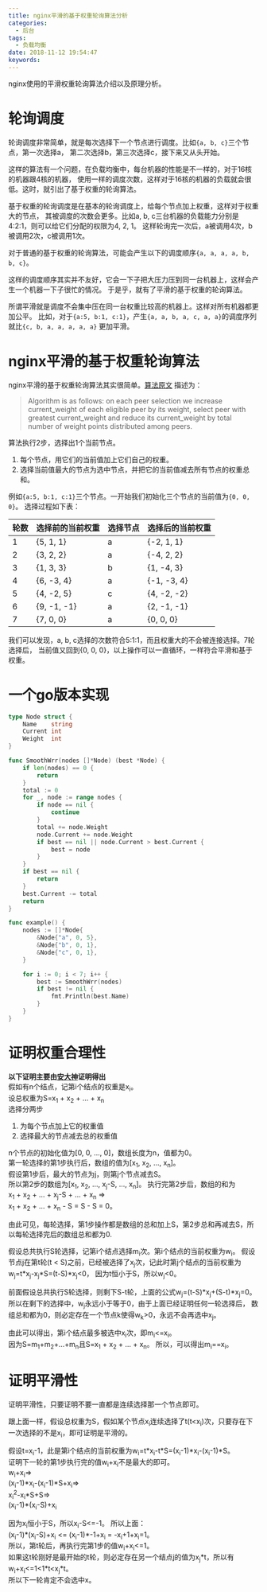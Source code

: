 ```yaml
---
title: nginx平滑的基于权重轮询算法分析
categories:
  - 后台
tags:
  - 负载均衡
date: 2018-11-12 19:54:47
keywords:
---
```


nginx使用的平滑权重轮询算法介绍以及原理分析。
<!-- more -->
# 轮询调度
轮询调度非常简单，就是每次选择下一个节点进行调度。比如`{a, b, c}`三个节点，第一次选择a，
第二次选择b，第三次选择c，接下来又从头开始。

这样的算法有一个问题，在负载均衡中，每台机器的性能是不一样的，对于16核的机器跟4核的机器，
使用一样的调度次数，这样对于16核的机器的负载就会很低。这时，就引出了基于权重的轮询算法。

基于权重的轮询调度是在基本的轮询调度上，给每个节点加上权重，这样对于权重大的节点，
其被调度的次数会更多。比如a, b, c三台机器的负载能力分别是4:2:1，则可以给它们分配的权限为4, 2, 1。
这样轮询完一次后，a被调用4次，b被调用2次，c被调用1次。

对于普通的基于权重的轮询算法，可能会产生以下的调度顺序`{a, a, a, a, b, b, c}`。  

这样的调度顺序其实并不友好，它会一下子把大压力压到同一台机器上，这样会产生一个机器一下子很忙的情况。
于是乎，就有了平滑的基于权重的轮询算法。

所谓平滑就是调度不会集中压在同一台权重比较高的机器上。这样对所有机器都更加公平。
比如，对于`{a:5, b:1, c:1}`，产生`{a, a, b, a, c, a, a}`的调度序列就比`{c, b, a, a, a, a, a}`
更加平滑。

# nginx平滑的基于权重轮询算法
nginx平滑的基于权重轮询算法其实很简单。[算法原文](https://github.com/phusion/nginx/commit/27e94984486058d73157038f7950a0a36ecc6e35)
描述为：
> Algorithm is as follows: on each peer selection we increase current_weight
> of each eligible peer by its weight, select peer with greatest current_weight
> and reduce its current_weight by total number of weight points distributed
> among peers.

算法执行2步，选择出1个当前节点。  
1. 每个节点，用它们的当前值加上它们自己的权重。
2. 选择当前值最大的节点为选中节点，并把它的当前值减去所有节点的权重总和。

例如`{a:5, b:1, c:1}`三个节点。一开始我们初始化三个节点的当前值为`{0, 0, 0}`。
选择过程如下表：  

| 轮数 | 选择前的当前权重 | 选择节点 | 选择后的当前权重 |
|------|------------------|----------|------------------|
| 1    | {5, 1, 1}        | a        | {-2, 1, 1}       |
| 2    | {3, 2, 2}        | a        | {-4, 2, 2}       |
| 3    | {1, 3, 3}        | b        | {1, -4, 3}       |
| 4    | {6, -3, 4}       | a        | {-1, -3, 4}      |
| 5    | {4, -2, 5}       | c        | {4, -2, -2}      |
| 6    | {9, -1, -1}      | a        | {2, -1, -1}      |
| 7    | {7, 0, 0}        | a        | {0, 0, 0}        |

我们可以发现，a, b, c选择的次数符合5:1:1，而且权重大的不会被连接选择。7轮选择后，
当前值又回到{0, 0, 0}，以上操作可以一直循环，一样符合平滑和基于权重。

# 一个go版本实现
```go
type Node struct {
    Name    string
    Current int
    Weight  int
}

func SmoothWrr(nodes []*Node) (best *Node) {
    if len(nodes) == 0 {
        return
    }
    total := 0
    for _, node := range nodes {
        if node == nil {
            continue
        }
        total += node.Weight
        node.Current += node.Weight
        if best == nil || node.Current > best.Current {
            best = node
        }
    }
    if best == nil {
        return
    }
    best.Current -= total
    return
}

func example() {
    nodes := []*Node{
        &Node{"a", 0, 5},
        &Node{"b", 0, 1},
        &Node{"c", 0, 1},
    }

    for i := 0; i < 7; i++ {
        best := SmoothWrr(nodes)
        if best != nil {
            fmt.Println(best.Name)
        }
    }
}
```

# 证明权重合理性
**以下证明主要由[安大神](https://github.com/bigbuger)证明得出**  
假如有n个结点，记第i个结点的权重是x<sub>i</sub>。  
设总权重为S=x<sub>1</sub> + x<sub>2</sub> + ... + x<sub>n</sub>  
选择分两步
1. 为每个节点加上它的权重值  
2. 选择最大的节点减去总的权重值  

n个节点的初始化值为[0, 0, ..., 0]，数组长度为n，值都为0。  
第一轮选择的第1步执行后，数组的值为[x<sub>1</sub>, x<sub>2</sub>, ..., x<sub>n</sub>]。  
假设第1步后，最大的节点为j，则第j个节点减去S。  
所以第2步的数组为[x<sub>1</sub>, x<sub>2</sub>, ..., x<sub>j</sub>-S, ..., x<sub>n</sub>]。
执行完第2步后，数组的和为  
x<sub>1</sub> + x<sub>2</sub> + ... + x<sub>j</sub>-S + ... + x<sub>n</sub> =>  
x<sub>1</sub> + x<sub>2</sub> + ... + x<sub>n</sub> - S = S - S = 0。

由此可见，每轮选择，第1步操作都是数组的总和加上S，第2步总和再减去S，所以每轮选择完后的数组总和都为0.


假设总共执行S轮选择，记第i个结点选择m<sub>i</sub>次。第i个结点的当前权重为w<sub>i</sub>。
假设节点j在第t轮(t &lt; S)之前，已经被选择了x<sub>j</sub>次，记此时第j个结点的当前权重为w<sub>j</sub>=t\*x<sub>j</sub>-x<sub>j</sub>\*S=(t-S)\*x<sub>j</sub>&lt;0，
因为t恒小于S，所以w<sub>j</sub>&lt;0。  

前面假设总共执行S轮选择，则剩下S-t轮，上面的公式w<sub>j</sub>=(t-S)\*x<sub>j</sub>+(S-t)\*x<sub>j</sub>=0。
所以在剩下的选择中，w<sub>j</sub>永远小于等于0，由于上面已经证明任何一轮选择后，
数组总和都为0，则必定存在一个节点k使得w<sub>k</sub>&gt;0，永远不会再选中x<sub>j</sub>。

由此可以得出，第i个结点最多被选中x<sub>i</sub>次，即m<sub>i</sub>&lt;=x<sub>i</sub>。  
因为S=m<sub>1</sub>+m<sub>2</sub>+...+m<sub>n</sub>且S=x<sub>1</sub> + x<sub>2</sub> + ... + x<sub>n</sub>。
所以，可以得出m<sub>i</sub>==x<sub>i</sub>。


# 证明平滑性
证明平滑性，只要证明不要一直都是连续选择那一个节点即可。

跟上面一样，假设总权重为S，假如某个节点x<sub>i</sub>连续选择了t(t&lt;x<sub>i</sub>)次，只要存在下一次选择的不是x<sub>i</sub>，即可证明是平滑的。  

假设t=x<sub>i</sub>-1，此是第i个结点的当前权重为w<sub>i</sub>=t\*x<sub>i</sub>-t\*S=(x<sub>i</sub>-1)\*x<sub>i</sub>-(x<sub>i</sub>-1)\*S。  
证明下一轮的第1步执行完的值w<sub>i</sub>+x<sub>i</sub>不是最大的即可。  
w<sub>i</sub>+x<sub>i</sub>=>  
(x<sub>i</sub>-1)\*x<sub>i</sub>-(x<sub>i</sub>-1)\*S+x<sub>i</sub>=>  
x<sub>i</sub><sup>2</sup>-x<sub>i</sub>\*S+S=>  
(x<sub>i</sub>-1)\*(x<sub>i</sub>-S)+x<sub>i</sub>  

因为x<sub>i</sub>恒小于S，所以x<sub>i</sub>-S&lt;=-1。
所以上面：  
(x<sub>i</sub>-1)\*(x<sub>i</sub>-S)+x<sub>i</sub> &lt;= (x<sub>i</sub>-1)\*-1+x<sub>i</sub> = -x<sub>i</sub>+1+x<sub>i</sub>=1。  
所以，第t轮后，再执行完第1步的值w<sub>i</sub>+x<sub>i</sub>&lt;=1。  
如果这t轮刚好是最开始的t轮，则必定存在另一个结点j的值为x<sub>j</sub>\*t，所以有w<sub>i</sub>+x<sub>i</sub>&lt;=1&lt;1\*t&lt;x<sub>j</sub>\*t。  
所以下一轮肯定不会选中x。  
